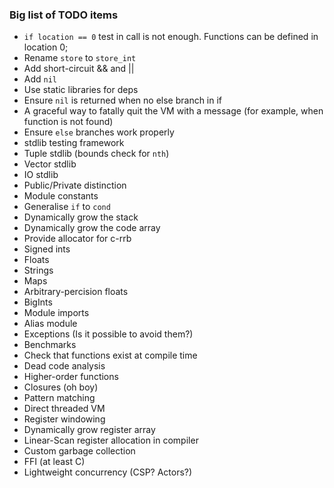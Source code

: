 ### Big list of TODO items

* `if location == 0` test in call is not enough. Functions can be defined in location 0;
* Rename `store` to `store_int`
* Add short-circuit && and ||
* Add `nil`
* Use static libraries for deps
* Ensure `nil` is returned when no else branch in if
* A graceful way to fatally quit the VM with a message (for example, when function is not found)
* Ensure `else` branches work properly
* stdlib testing framework
* Tuple stdlib (bounds check for `nth`)
* Vector stdlib
* IO stdlib
* Public/Private distinction
* Module constants
* Generalise `if` to `cond`
* Dynamically grow the stack
* Dynamically grow the code array
* Provide allocator for c-rrb
* Signed ints
* Floats
* Strings
* Maps
* Arbitrary-percision floats
* BigInts
* Module imports
* Alias module
* Exceptions (Is it possible to avoid them?)
* Benchmarks
* Check that functions exist at compile time
* Dead code analysis
* Higher-order functions
* Closures (oh boy)
* Pattern matching
* Direct threaded VM
* Register windowing
* Dynamically grow register array
* Linear-Scan register allocation in compiler
* Custom garbage collection
* FFI (at least C)
* Lightweight concurrency (CSP? Actors?)
